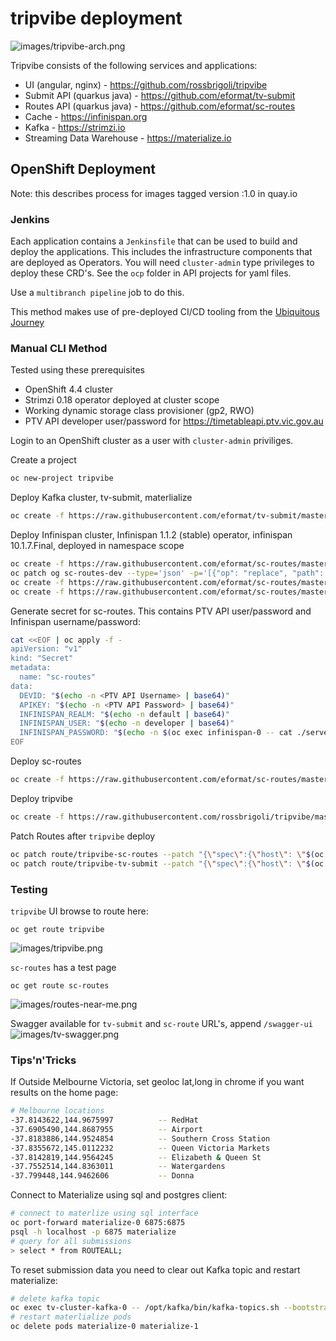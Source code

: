 # tripvibe deployment

![images/tripvibe-arch.png](images/tripvibe-arch.png)

Tripvibe consists of the following services and applications:

- UI (angular, nginx) - https://github.com/rossbrigoli/tripvibe
- Submit API (quarkus java) - https://github.com/eformat/tv-submit
- Routes API (quarkus java) - https://github.com/eformat/sc-routes
- Cache - https://infinispan.org
- Kafka - https://strimzi.io
- Streaming Data Warehouse - https://materialize.io

## OpenShift Deployment

Note: this describes process for images tagged version :1.0 in quay.io

### Jenkins

Each application contains a `Jenkinsfile` that can be used to build and deploy the applications. This includes the infrastructure components that are deployed as Operators. You will need `cluster-admin` type privileges to deploy these CRD's. See the `ocp` folder in API projects for yaml files.

Use a `multibranch pipeline` job to do this.

This method makes use of pre-deployed CI/CD tooling from the [Ubiquitous Journey](https://github.com/rht-labs/ubiquitous-journey)

### Manual CLI Method 

Tested using these prerequisites
- OpenShift 4.4 cluster
- Strimzi 0.18 operator deployed at cluster scope
- Working dynamic storage class provisioner (gp2, RWO)
- PTV API developer user/password for https://timetableapi.ptv.vic.gov.au

Login to an OpenShift cluster as a user with `cluster-admin` priviliges.

Create a project
```bash
oc new-project tripvibe
```

Deploy Kafka cluster, tv-submit, materlialize
```bash
oc create -f https://raw.githubusercontent.com/eformat/tv-submit/master/ocp/openshift-deployment.yaml
```

Deploy Infinispan cluster, Infinispan 1.1.2 (stable) operator, infinispan 10.1.7.Final, deployed in namespace scope
```bash
oc create -f https://raw.githubusercontent.com/eformat/sc-routes/master/ocp/infinispan-operatorgroup.yaml
oc patch og sc-routes-dev --type='json' -p='[{"op": "replace", "path": "/spec/targetNamespaces", "value":["tripvibe"]}]'
oc create -f https://raw.githubusercontent.com/eformat/sc-routes/master/ocp/infinispan-subscription.yaml
oc create -f https://raw.githubusercontent.com/eformat/sc-routes/master/ocp/infinispan-cr.yaml
```

Generate secret for sc-routes. This contains PTV API user/password and Infinispan username/password:
```bash
cat <<EOF | oc apply -f -
apiVersion: "v1"
kind: "Secret"
metadata:
  name: "sc-routes"
data: 
  DEVID: "$(echo -n <PTV API Username> | base64)"
  APIKEY: "$(echo -n <PTV API Password> | base64)"
  INFINISPAN_REALM: "$(echo -n default | base64)"
  INFINISPAN_USER: "$(echo -n developer | base64)"
  INFINISPAN_PASSWORD: "$(echo -n $(oc exec infinispan-0 -- cat ./server/conf/users.properties | grep developer | awk -F'[=&]' '{print $2}') | base64)"
EOF
```

Deploy sc-routes
```bash
oc create -f https://raw.githubusercontent.com/eformat/sc-routes/master/ocp/openshift-deployment.yaml
```

Deploy tripvibe
````bash
oc create -f https://raw.githubusercontent.com/rossbrigoli/tripvibe/master/ocp/openshift-deployment.yaml
````

Patch Routes after `tripvibe` deploy
```bash
oc patch route/tripvibe-sc-routes --patch "{\"spec\":{\"host\": \"$(oc get route tripvibe -o custom-columns=ROUTE:.spec.host --no-headers)\"}}" --type=merge
oc patch route/tripvibe-tv-submit --patch "{\"spec\":{\"host\": \"$(oc get route tripvibe -o custom-columns=ROUTE:.spec.host --no-headers)\"}}" --type=merge
```

### Testing

`tripvibe` UI browse to route here:
```
oc get route tripvibe
```
![images/tripvibe.png](images/tripvibe.png)

`sc-routes` has a test page
```
oc get route sc-routes
```
![images/routes-near-me.png](images/routes-near-me.png)

Swagger available for `tv-submit` and `sc-route` URL's, append `/swagger-ui`
![images/tv-swagger.png](images/tv-swagger.png)

### Tips'n'Tricks

If Outside Melbourne Victoria, set geoloc lat,long in chrome if you want results on the home page:
```bash
# Melbourne locations
-37.8143622,144.9675997          -- RedHat
-37.6905490,144.8687955          -- Airport
-37.8183886,144.9524854          -- Southern Cross Station
-37.8355672,145.0112232          -- Queen Victoria Markets
-37.8142819,144.9564245          -- Elizabeth & Queen St
-37.7552514,144.8363011          -- Watergardens
-37.799448,144.9462606           -- Donna
```

Connect to Materialize using sql and postgres client:
```bash
# connect to materlize using sql interface
oc port-forward materialize-0 6875:6875
psql -h localhost -p 6875 materialize
# query for all submissions
> select * from ROUTEALL;
```

To reset submission data you need to clear out Kafka topic and restart materialize:
```bash
# delete kafka topic
oc exec tv-cluster-kafka-0 -- /opt/kafka/bin/kafka-topics.sh --bootstrap-server tv-cluster-kafka-bootstrap:9092 --delete --topic tripvibe
# restart materlialize pods
oc delete pods materialize-0 materialize-1
``` 
